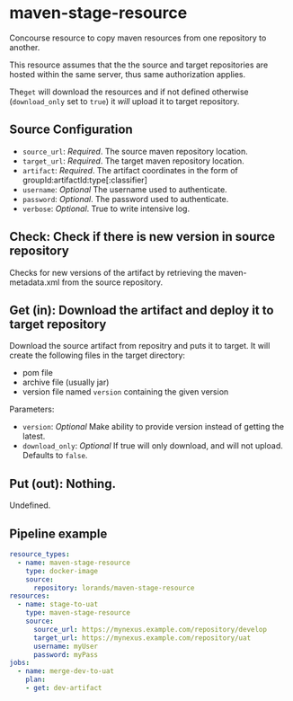# maven-stage-resource

Concourse resource to copy maven resources from one repository to another.

This resource assumes that the the source and target repositories are
hosted within the same server, thus same authorization applies. 

The`get` will download the resources and if not defined 
otherwise (`download_only` set to `true`) 
it *will* upload it to target repository.  

## Source Configuration

* `source_url`: *Required*. The source maven repository location.
* `target_url`: *Required*. The target maven repository location.
* `artifact`: *Required*. The artifact coordinates in the form of groupId:artifactId:type\[:classifier\]
* `username`: *Optional* The username used to authenticate.
* `password`: *Optional*. The password used to authenticate.
* `verbose`: *Optional*. True to write intensive log.

## Check: Check if there is new version in source repository

Checks for new versions of the artifact by retrieving the maven-metadata.xml from the source repository.

## Get (in): Download the artifact and deploy it to target repository

Download the source artifact from repositry and puts it to target. 
It will create the following files in the target directory:

- pom file
- archive file (usually jar)
- version file named `version` containing the given version

Parameters:

* `version`: *Optional* Make ability to provide version instead of getting the latest.
* `download_only`: *Optional* If true will only download, and will not upload. Defaults to `false`.

## Put (out): Nothing.

Undefined.

## Pipeline example

```yaml
resource_types:
  - name: maven-stage-resource
    type: docker-image
    source:
      repository: lorands/maven-stage-resource
resources:
  - name: stage-to-uat
    type: maven-stage-resource
    source:
      source_url: https://mynexus.example.com/repository/develop
      target_url: https://mynexus.example.com/repository/uat
      username: myUser
      password: myPass
jobs:
  - name: merge-dev-to-uat
    plan:
    - get: dev-artifact
```





